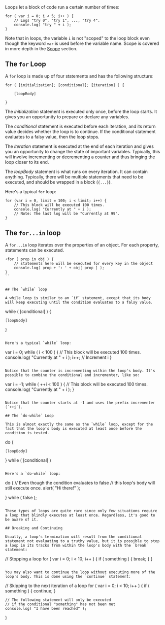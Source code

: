 <script>{
	"title": "Loops",
	"level": "beginner",
	"source": "http://jqfundamentals.com/legacy",
	"attribution": [ "jQuery Fundamentals" ]
}</script>

Loops let a block of code run a certain number of times:

```
for ( var i = 0; i < 5; i++ ) {
	// Logs "try 0", "try 1", ..., "try 4".
	console.log( "try " + i );
}
```

Note that in loops, the variable `i` is not "scoped" to the loop block even though the keyword `var` is used before the variable name. Scope is covered in more depth in the [Scope](/scope/) section.

## The `for` Loop

A `for` loop is made up of four statements and has the following structure:

```
for ( [initialization]; [conditional]; [iteration] ) {

	[loopBody]

}
```

The _initialization_ statement is executed only once, before the loop starts. It gives you an opportunity to prepare or declare any variables.

The _conditional_ statement is executed before each iteration, and its return value decides whether the loop is to continue. If the conditional statement evaluates to a falsy value, then the loop stops.

The _iteration_ statement is executed at the end of each iteration and gives you an opportunity to change the state of important variables. Typically, this will involve incrementing or decrementing a counter and thus bringing the loop closer to its end.

The _loopBody_ statement is what runs on every iteration. It can contain anything. Typically, there will be multiple statements that need to be executed, and should be wrapped in a block (`{...}`).

Here's a typical `for` loop:

```
for (var i = 0, limit = 100; i < limit; i++) {
	// This block will be executed 100 times.
	console.log( "Currently at " + i );
	// Note: The last log will be "Currently at 99".
}
```

## The `for...in` loop

A `for...in` loop iterates over the properties of an object. For each property, statements can be executed.

```
+for ( prop in obj ) {
	// statements here will be executed for every key in the object
	console.log( prop + ': ' + obj[ prop ] );
}
``


## The `while` loop

A while loop is similar to an `if` statement, except that its body will keep executing until the condition evaluates to a falsy value.

```
while ( [conditional] ) {

	[loopBody]

}
```

Here's a typical `while` loop:

```
var i = 0;
while ( i < 100 ) {
	// This block will be executed 100 times.
	console.log( "Currently at " + i );
	i++; // Increment i
}
```

Notice that the counter is incrementing within the loop's body. It's possible to combine the conditional and incrementer, like so:

```
var i = -1;
while ( ++i < 100 ) {
	// This block will be executed 100 times.
	console.log( "Currently at " + i );
}
```

Notice that the counter starts at -1 and uses the prefix incrementer (`++i`).

## The `do-while` Loop

This is almost exactly the same as the `while` loop, except for the fact that the loop's body is executed at least once before the condition is tested.

```
do {

	[loopBody]

} while ( [conditional] )
```

Here's a `do-while` loop:

```
do {
	// Even though the condition evaluates to false
	// this loop's body will still execute once.
	alert( "Hi there!" );

} while ( false );
```

These types of loops are quite rare since only few situations require a loop that blindly executes at least once. Regardless, it's good to be aware of it.

## Breaking and Continuing

Usually, a loop's termination will result from the conditional statement not evaluating to a truthy value, but it is possible to stop a loop in its tracks from within the loop's body with the `break` statement:

```
// Stopping a loop
for ( var i = 0; i < 10; i++ ) {
	if ( something ) {
		break;
	}
}
```

You may also want to continue the loop without executing more of the loop's body. This is done using the `continue` statement:

```
// Skipping to the next iteration of a loop
for ( var i = 0; i < 10; i++ ) {
	if ( something ) {
		continue;
	}

	// The following statement will only be executed
	// if the conditional "something" has not been met
	console.log( "I have been reached" );

}
```
